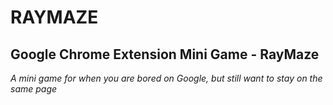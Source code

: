 # RAYMAZE
## Google Chrome Extension Mini Game - RayMaze
_A mini game for when you are bored on Google, but still want to stay on the same page_

